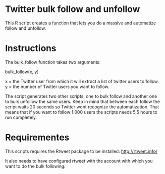 # Twitter bulk follow and unfollow
This R script creates a function that lets you do a massive and automatize follow and unfollow.

# Instructions 
The bulk_follow function takes two arguments:

bulk_follow(x, y)
 
x = the Twitter user from which it will extract a list of twitter users to follow.
y = the number of Twitter users you want to follow.


The script generates two other scripts, one to bulk follow and another one to bulk unfollow the same users. Keep in mind that between each follow the script waits 20 seconds so Twitter wont recognize the automatization. That means that if you want to follow 1.000 users the scripts needs 5,5 hours to run completely.

# Requirementes
This scripts requires the Rtweet package to be installed: http://rtweet.info/

It also needs to have configured rtweet with the account with which you want to do the bulk following.
